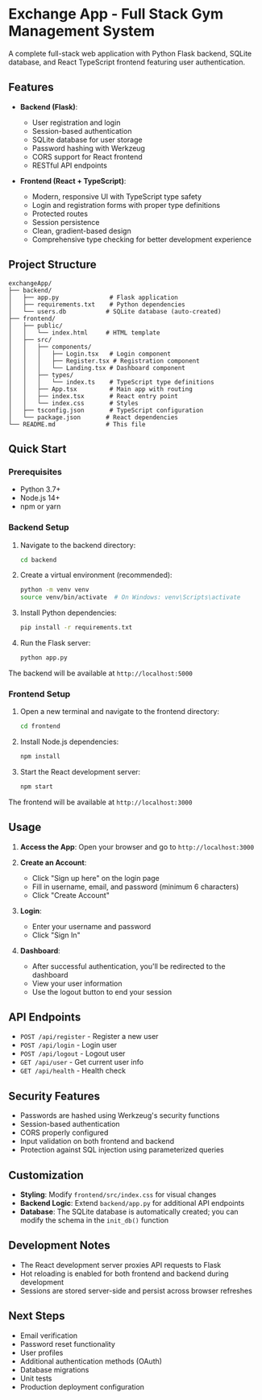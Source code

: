 # Exchange App - Full Stack Gym Management System

A complete full-stack web application with Python Flask backend, SQLite database, and React TypeScript frontend featuring user authentication.

## Features

- **Backend (Flask)**:
  - User registration and login
  - Session-based authentication
  - SQLite database for user storage
  - Password hashing with Werkzeug
  - CORS support for React frontend
  - RESTful API endpoints

- **Frontend (React + TypeScript)**:
  - Modern, responsive UI with TypeScript type safety
  - Login and registration forms with proper type definitions
  - Protected routes
  - Session persistence
  - Clean, gradient-based design
  - Comprehensive type checking for better development experience

## Project Structure

```
exchangeApp/
├── backend/
│   ├── app.py              # Flask application
│   ├── requirements.txt    # Python dependencies
│   └── users.db           # SQLite database (auto-created)
├── frontend/
│   ├── public/
│   │   └── index.html     # HTML template
│   ├── src/
│   │   ├── components/
│   │   │   ├── Login.tsx   # Login component
│   │   │   ├── Register.tsx # Registration component
│   │   │   └── Landing.tsx # Dashboard component
│   │   ├── types/
│   │   │   └── index.ts    # TypeScript type definitions
│   │   ├── App.tsx         # Main app with routing
│   │   ├── index.tsx       # React entry point
│   │   └── index.css       # Styles
│   ├── tsconfig.json       # TypeScript configuration
│   └── package.json       # React dependencies
└── README.md              # This file
```

## Quick Start

### Prerequisites

- Python 3.7+ 
- Node.js 14+
- npm or yarn

### Backend Setup

1. Navigate to the backend directory:
   ```bash
   cd backend
   ```

2. Create a virtual environment (recommended):
   ```bash
   python -m venv venv
   source venv/bin/activate  # On Windows: venv\Scripts\activate
   ```

3. Install Python dependencies:
   ```bash
   pip install -r requirements.txt
   ```

4. Run the Flask server:
   ```bash
   python app.py
   ```

The backend will be available at `http://localhost:5000`

### Frontend Setup

1. Open a new terminal and navigate to the frontend directory:
   ```bash
   cd frontend
   ```

2. Install Node.js dependencies:
   ```bash
   npm install
   ```

3. Start the React development server:
   ```bash
   npm start
   ```

The frontend will be available at `http://localhost:3000`

## Usage

1. **Access the App**: Open your browser and go to `http://localhost:3000`

2. **Create an Account**: 
   - Click "Sign up here" on the login page
   - Fill in username, email, and password (minimum 6 characters)
   - Click "Create Account"

3. **Login**: 
   - Enter your username and password
   - Click "Sign In"

4. **Dashboard**: 
   - After successful authentication, you'll be redirected to the dashboard
   - View your user information
   - Use the logout button to end your session

## API Endpoints

- `POST /api/register` - Register a new user
- `POST /api/login` - Login user
- `POST /api/logout` - Logout user
- `GET /api/user` - Get current user info
- `GET /api/health` - Health check

## Security Features

- Passwords are hashed using Werkzeug's security functions
- Session-based authentication
- CORS properly configured
- Input validation on both frontend and backend
- Protection against SQL injection using parameterized queries

## Customization

- **Styling**: Modify `frontend/src/index.css` for visual changes
- **Backend Logic**: Extend `backend/app.py` for additional API endpoints
- **Database**: The SQLite database is automatically created; you can modify the schema in the `init_db()` function

## Development Notes

- The React development server proxies API requests to Flask
- Hot reloading is enabled for both frontend and backend during development
- Sessions are stored server-side and persist across browser refreshes

## Next Steps
- Email verification
- Password reset functionality
- User profiles
- Additional authentication methods (OAuth)
- Database migrations
- Unit tests
- Production deployment configuration 